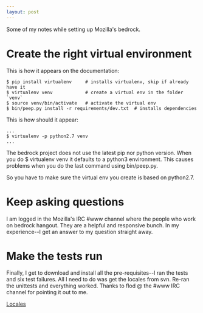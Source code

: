 ```yaml
---
layout: post
---
```

Some of my notes while setting up Mozilla's bedrock.

# Create the right virtual environment

This is how it appears on the documentation:

    $ pip install virtualenv     # installs virtualenv, skip if already have it
    $ virtualenv venv            # create a virtual env in the folder `venv`
    $ source venv/bin/activate   # activate the virtual env
    $ bin/peep.py install -r requirements/dev.txt  # installs dependencies

This is how should it appear:

    ...
    $ virtualenv -p python2.7 venv
    ...

The bedrock project does not use the latest pip nor python version. When you do $ virtualenv venv it defaults to a python3 environment. This causes problems when you do the last command using bin/peep.py.

So you have to make sure the virtual env you create is based on python2.7.

# Keep asking questions

I am logged in the Mozilla's IRC #www channel where the people who work on bedrock hangout. They are a helpful and responsive bunch. In my experience--I get an answer to my question straight away. 

# Make the tests run

Finally, I get to download and install all the pre-requisites--I ran the tests and six test failures. All I need to do was get the locales from svn. Re-ran the unittests and everything worked. Thanks to flod @ the #www IRC channel for pointing it out to me.

[Locales](http://bedrock.readthedocs.org/en/latest/install.html#localization)
